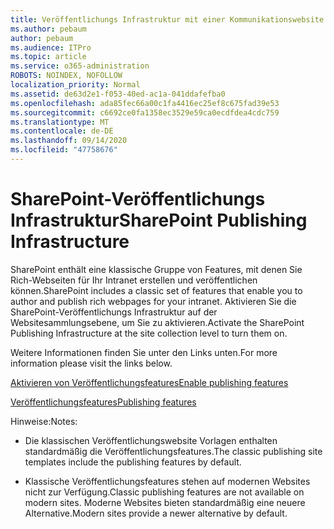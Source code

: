 ```yaml
---
title: Veröffentlichungs Infrastruktur mit einer Kommunikationswebsite
ms.author: pebaum
author: pebaum
ms.audience: ITPro
ms.topic: article
ms.service: o365-administration
ROBOTS: NOINDEX, NOFOLLOW
localization_priority: Normal
ms.assetid: de63d2e1-f053-40ed-ac1a-041ddafefba0
ms.openlocfilehash: ada85fec66a00c1fa4416ec25ef8c675fad39e53
ms.sourcegitcommit: c6692ce0fa1358ec3529e59ca0ecdfdea4cdc759
ms.translationtype: MT
ms.contentlocale: de-DE
ms.lasthandoff: 09/14/2020
ms.locfileid: "47758676"
---
```

# <a name="sharepoint-publishing-infrastructure"></a><span data-ttu-id="16ff8-102">SharePoint-Veröffentlichungs Infrastruktur</span><span class="sxs-lookup"><span data-stu-id="16ff8-102">SharePoint Publishing Infrastructure</span></span>


<span data-ttu-id="16ff8-103">SharePoint enthält eine klassische Gruppe von Features, mit denen Sie Rich-Webseiten für Ihr Intranet erstellen und veröffentlichen können.</span><span class="sxs-lookup"><span data-stu-id="16ff8-103">SharePoint includes a classic set of features that enable you to author and publish rich webpages for your intranet.</span></span> <span data-ttu-id="16ff8-104">Aktivieren Sie die SharePoint-Veröffentlichungs Infrastruktur auf der Websitesammlungsebene, um Sie zu aktivieren.</span><span class="sxs-lookup"><span data-stu-id="16ff8-104">Activate the SharePoint Publishing Infrastructure at the site collection level to turn them on.</span></span>

<span data-ttu-id="16ff8-105">Weitere Informationen finden Sie unter den Links unten.</span><span class="sxs-lookup"><span data-stu-id="16ff8-105">For more information please visit the links below.</span></span>

[<span data-ttu-id="16ff8-106">Aktivieren von Veröffentlichungsfeatures</span><span class="sxs-lookup"><span data-stu-id="16ff8-106">Enable publishing features</span></span>](https://support.office.com/article/Enable-publishing-features-479677A6-8B33-4AC7-907D-071C1C7E4518)

[<span data-ttu-id="16ff8-107">Veröffentlichungsfeatures</span><span class="sxs-lookup"><span data-stu-id="16ff8-107">Publishing features</span></span>](https://support.office.com/article/Features-enabled-in-a-SharePoint-Online-publishing-site-3AB3810C-3C2C-4361-9D0E-0CBE666EA0B0?wt.mc_id=O365_Portal_MMaven#__toc336865553)

<span data-ttu-id="16ff8-108">Hinweise:</span><span class="sxs-lookup"><span data-stu-id="16ff8-108">Notes:</span></span>

- <span data-ttu-id="16ff8-109">Die klassischen Veröffentlichungswebsite Vorlagen enthalten standardmäßig die Veröffentlichungsfeatures.</span><span class="sxs-lookup"><span data-stu-id="16ff8-109">The classic publishing site templates include the publishing features by default.</span></span>

- <span data-ttu-id="16ff8-110">Klassische Veröffentlichungsfeatures stehen auf modernen Websites nicht zur Verfügung.</span><span class="sxs-lookup"><span data-stu-id="16ff8-110">Classic publishing features are not available on modern sites.</span></span> <span data-ttu-id="16ff8-111">Moderne Websites bieten standardmäßig eine neuere Alternative.</span><span class="sxs-lookup"><span data-stu-id="16ff8-111">Modern sites provide a newer alternative by default.</span></span>

